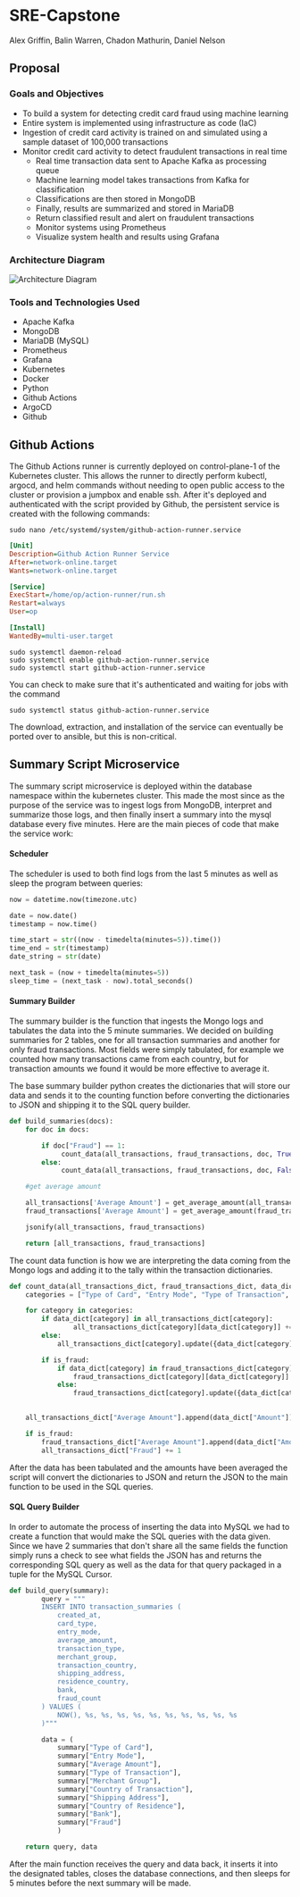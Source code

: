 # SRE-Capstone

Alex Griffin, Balin Warren, Chadon Mathurin, Daniel Nelson

## Proposal

### Goals and Objectives

- To build a system for detecting credit card fraud using machine learning
- Entire system is implemented using infrastructure as code (IaC)
- Ingestion of credit card activity is trained on and simulated using a sample dataset of 100,000 transactions
- Monitor credit card activity to detect fraudulent transactions in real time
  - Real time transaction data sent to Apache Kafka as processing queue
  - Machine learning model takes transactions from Kafka for classification
  - Classifications are then stored in MongoDB
  - Finally, results are summarized and stored in MariaDB
  - Return classified result and alert on fraudulent transactions
  - Monitor systems using Prometheus
  - Visualize system health and results using Grafana

### Architecture Diagram

![Architecture Diagram](./assets/architecture_diagram.png)

### Tools and Technologies Used

- Apache Kafka
- MongoDB
- MariaDB (MySQL)
- Prometheus
- Grafana
- Kubernetes
- Docker
- Python
- Github Actions
- ArgoCD
- Github

## Github Actions
The Github Actions runner is currently deployed on control-plane-1 of the Kubernetes cluster. This allows the runner to directly perform kubectl, argocd, and helm commands without needing to open public access to the cluster or provision a jumpbox and enable ssh. After it's deployed and authenticated with the script provided by Github, the persistent service is created with the following commands:

```console
sudo nano /etc/systemd/system/github-action-runner.service
```

```ini
[Unit]
Description=Github Action Runner Service
After=network-online.target
Wants=network-online.target

[Service]
ExecStart=/home/op/action-runner/run.sh
Restart=always
User=op

[Install]
WantedBy=multi-user.target
```

```console
sudo systemctl daemon-reload
sudo systemctl enable github-action-runner.service
sudo systemctl start github-action-runner.service
```

You can check to make sure that it's authenticated and waiting for jobs with the command
```console
sudo systemctl status github-action-runner.service
```

The download, extraction, and installation of the service can eventually be ported over to ansible, but this is non-critical.

## Summary Script Microservice
The summary script microservice is deployed within the database namespace within the kubernetes cluster. This made the most since as the purpose of the service was to ingest logs from MongoDB, interpret and summarize those logs, and then finally insert a summary into the mysql database every five minutes. Here are the main pieces of code that make the service work: 

#### Scheduler
The scheduler is used to both find logs from the last 5 minutes as well as sleep the program between queries:
```python
now = datetime.now(timezone.utc)

date = now.date()
timestamp = now.time()

time_start = str((now - timedelta(minutes=5)).time())
time_end = str(timestamp)
date_string = str(date)

next_task = (now + timedelta(minutes=5))
sleep_time = (next_task - now).total_seconds()
```

#### Summary Builder
The summary builder is the function that ingests the Mongo logs and tabulates the data into the 5 minute summaries. We decided on building summaries for 2 tables, one for all transaction summaries and another for only fraud transactions. Most fields were simply tabulated, for example we counted how many transactions came from each country, but for transaction amounts we found it would be more effective to average it.

The base summary builder python creates the dictionaries that will store our data and sends it to the counting function before converting the dictionaries to JSON and shipping it to the SQL query builder.
```python
def build_summaries(docs):
    for doc in docs:

        if doc["Fraud"] == 1:
             count_data(all_transactions, fraud_transactions, doc, True)
        else:
             count_data(all_transactions, fraud_transactions, doc, False)

    #get average amount

    all_transactions['Average Amount'] = get_average_amount(all_transactions['Average Amount'])
    fraud_transactions['Average Amount'] = get_average_amount(fraud_transactions['Average Amount'])

    jsonify(all_transactions, fraud_transactions)

    return [all_transactions, fraud_transactions]
```

The count data function is how we are interpreting the data coming from the Mongo logs and adding it to the tally within the transaction dictionaries.
```python
def count_data(all_transactions_dict, fraud_transactions_dict, data_dict, is_fraud):
    categories = ["Type of Card", "Entry Mode", "Type of Transaction", "Merchant Group", "Country of Transaction", "Shipping Address", "Country of Residence", "Bank"]

    for category in categories:
        if data_dict[category] in all_transactions_dict[category]:
                all_transactions_dict[category][data_dict[category]] += 1
        else:
            all_transactions_dict[category].update({data_dict[category]: 1})

        if is_fraud:
            if data_dict[category] in fraud_transactions_dict[category]:
                fraud_transactions_dict[category][data_dict[category]] += 1
            else:
                fraud_transactions_dict[category].update({data_dict[category]: 1})
                

    all_transactions_dict["Average Amount"].append(data_dict["Amount"])

    if is_fraud:
        fraud_transactions_dict["Average Amount"].append(data_dict["Amount"])
        all_transactions_dict["Fraud"] += 1
```

After the data has been tabulated and the amounts have been averaged the script will convert the dictionaries to JSON and return the JSON to the main function to be used in the SQL queries.

#### SQL Query Builder
In order to automate the process of inserting the data into MySQL we had to create a function that would make the SQL queries with the data given. Since we have 2 summaries that don't share all the same fields the function simply runs a check to see what fields the JSON has and returns the corresponding SQL query as well as the data for that query packaged in a tuple for the MySQL Cursor.

```python
def build_query(summary):
        query = """
        INSERT INTO transaction_summaries (
            created_at,
            card_type, 
            entry_mode, 
            average_amount, 
            transaction_type, 
            merchant_group, 
            transaction_country,
            shipping_address,
            residence_country,
            bank,
            fraud_count
        ) VALUES (
            NOW(), %s, %s, %s, %s, %s, %s, %s, %s, %s, %s
        )"""

        data = (
            summary["Type of Card"], 
            summary["Entry Mode"], 
            summary["Average Amount"], 
            summary["Type of Transaction"], 
            summary["Merchant Group"], 
            summary["Country of Transaction"], 
            summary["Shipping Address"], 
            summary["Country of Residence"],
            summary["Bank"],
            summary["Fraud"]
            )

    return query, data
```

After the main function receives the query and data back, it inserts it into the designated tables, closes the database connections, and then sleeps for 5 minutes before the next summary will be made.

##
